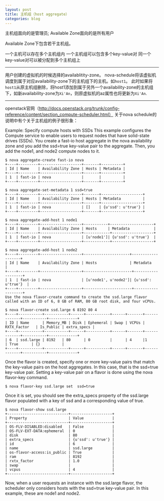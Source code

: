 ```yaml
---
layout: post
title: 主机组（host aggregate）
categories: blog
---
```


主机组面向的是管理员;
Available Zone面向的是所有用户

Available Zone下包含若干主机组。

一个主机可以存在多个主机组内
一个主机组可以包含多个key-value对
同一个key-value对可以被分配到多个主机组上



----------

用户创建的虚拟机的时候选择的availablitity-zone。
nova-schedule将该虚拟机调度到属于对应availability-zone下的主机组下的主机。如`host1`。
此时如果将`host1`从原主机组删除，将host1添加到属于另外一个availability-zone的主机组下，如新availability-zone为`Xi'An`，则原虚拟机的az属性也将更新为`Xi'An`.


----------



openstack官网（http://docs.openstack.org/trunk/config-reference/content/section_compute-scheduler.html）
关于nova schedule的说明中有个关于主机组的例子很形象：




Example: Specify compute hosts with SSDs
This example configures the Compute service to enable users to request nodes that have solid-state drives (SSDs). You create a fast-io host aggregate in the nova availability zone and you add the ssd=true key-value pair to the aggregate. Then, you add the node1, and node2 compute nodes to it.

```
$ nova aggregate-create fast-io nova
+----+---------+-------------------+-------+----------+
| Id | Name    | Availability Zone | Hosts | Metadata |
+----+---------+-------------------+-------+----------+
| 1  | fast-io | nova              |       |          |
+----+---------+-------------------+-------+----------+

$ nova aggregate-set-metadata 1 ssd=true
+----+---------+-------------------+-------+-------------------+
| Id | Name    | Availability Zone | Hosts | Metadata          |
+----+---------+-------------------+-------+-------------------+
| 1  | fast-io | nova  			   | []    | {u'ssd': u'true'} |
+----+---------+-------------------+-------+-------------------+

$ nova aggregate-add-host 1 node1
+----+---------+-------------------+-----------+--------------------+
| Id | Name    | Availability Zone | Hosts     | Metadata           |
+----+---------+-------------------+------------+-------------------+
| 1  | fast-io | nova  			   | [u'node1']| {u'ssd': u'true'}  |
+----+---------+-------------------+------------+-------------------+

$ nova aggregate-add-host 1 node2
+----+---------+-------------------+---------------------+-------------------+
| Id | Name    | Availability Zone | Hosts               | Metadata          |
+----+---------+-------------------+----------------------+-------------------+
| 1  | fast-io | nova              | [u'node1', u'node2']| {u'ssd': u'true'}  |
+----+---------+-------------------+----------------------+-------------------+
Use the nova flavor-create command to create the ssd.large flavor called with an ID of 6, 8 GB of RAM, 80 GB root disk, and four vCPUs.

$ nova flavor-create ssd.large 6 8192 80 4
+----+-----------+-----------+------+-----------+------+-------+-------------+-----------+-------------+
| ID | Name      | Memory_MB | Disk | Ephemeral | Swap | VCPUs | RXTX_Factor   | Is_Public | extra_specs |
+----+-----------+-----------+------+-----------+------+-------+-------------+-----------+-------------+
| 6  | ssd.large | 8192   | 80      | 0         |      | 4     |1              | True      | {}          |
+----+-----------+-----------+------+-----------+------+-------+-------------+-----------+-------------+
```

Once the flavor is created, specify one or more key-value pairs that match the key-value pairs on the host aggregates. In this case, that is the ssd=true key-value pair. Setting a key-value pair on a flavor is done using the nova flavor-key command.

```    
$ nova flavor-key ssd.large set  ssd=true
```

Once it is set, you should see the extra_specs property of the ssd.large flavor populated with a key of ssd and a corresponding value of true.

```
$ nova flavor-show ssd.large
+----------------------------+-------------------+
| Property                   | Value             |
+----------------------------+-------------------+
| OS-FLV-DISABLED:disabled   | False             |
| OS-FLV-EXT-DATA:ephemeral  | 0                 |
| disk                       | 80                |
| extra_specs                | {u'ssd': u'true'} |
| id                         | 6                 |
| name                       | ssd.large         |
| os-flavor-access:is_public | True              |
| ram                        | 8192              |
| rxtx_factor                | 1.0               |
| swap                       |                   |
| vcpus                      | 4                 |
+----------------------------+-------------------+
```

Now, when a user requests an instance with the ssd.large flavor, the scheduler only considers hosts with the ssd=true key-value pair. In this example, these are node1 and node2.
